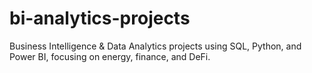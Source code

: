 # bi-analytics-projects
Business Intelligence &amp; Data Analytics projects using SQL, Python, and Power BI, focusing on energy, finance, and DeFi.

